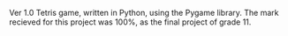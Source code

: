Ver 1.0 
Tetris game, written in Python, using the Pygame library.
The mark recieved for this project was 100%, as the final project of grade 11.
